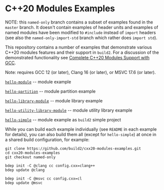 # C++20 Modules Examples

NOTE: this `named-only` branch contains a subset of examples found in the
`master` branch. It doesn't contain examples of header units and examples of
named modules have been modified to `#include` instead of `import` headers
(see also the `named-only-import-std` branch which rather does `import std`).

This repository contains a number of examples that demonstrate various C++20
modules features and their support in `build2`. For a discussion of the
demonstrated functionality see [Complete C++20 Modules Support with
GCC](https://build2.org/blog/build2-cxx20-modules-gcc.xhtml).

Note: requires GCC 12 (or later), Clang 16 (or later), or MSVC 17.6 (or later).

[`hello-module`][hello-module]                                 -- module example

[`hello-partition`][hello-partition]                           -- module partition example

[`hello-library-module`][hello-library-module]                 -- module library example

[`hello-utility-library-module`][hello-utility-library-module] -- module utility library example

[`hello-simple`][hello-simple]                                 -- module example as `build2` simple project

[hello-module]:                 https://github.com/build2/cxx20-modules-examples/tree/master/hello-module
[hello-partition]:              https://github.com/build2/cxx20-modules-examples/tree/master/hello-partition
[hello-library-module]:         https://github.com/build2/cxx20-modules-examples/tree/master/hello-library-module
[hello-utility-library-module]: https://github.com/build2/cxx20-modules-examples/tree/master/hello-utility-library-module
[hello-simple]:                 https://github.com/build2/cxx20-modules-examples/tree/master/hello-simple

While you can build each example individually (see `README` in each example
for details), you can also build them all (except for `hello-simple`) at once
in a shared build configuration, for example:

```
git clone https://github.com/build2/cxx20-modules-examples.git
cd cxx20-modules-examples
git checkout named-only

bdep init -C @clang cc config.cxx=clang++
bdep update @clang

bdep init -C @msvc cc config.cxx=cl
bdep update @msvc
```
